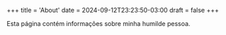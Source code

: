 +++
title = 'About'
date = 2024-09-12T23:23:50-03:00
draft = false
+++

Esta página contém informações sobre minha humilde pessoa.
